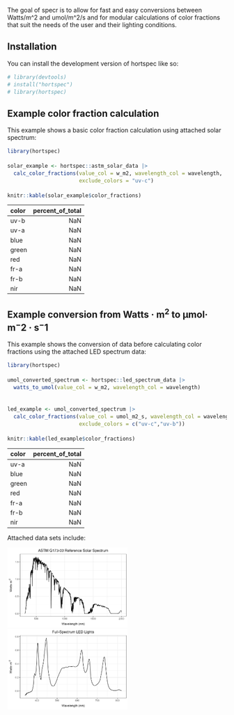 
<!-- README.md is generated from README.Rmd. Please edit that file -->

The goal of specr is to allow for fast and easy conversions between
Watts/m^2 and umol/m^2/s and for modular calculations of color fractions
that suit the needs of the user and their lighting conditions.

## Installation

You can install the development version of hortspec like so:

``` r
# library(devtools)
# install("hortspec")
# library(hortspec)
```

## Example color fraction calculation

This example shows a basic color fraction calculation using attached
solar spectrum:

``` r
library(hortspec)

solar_example <- hortspec::astm_solar_data |>
  calc_color_fractions(value_col = w_m2, wavelength_col = wavelength,
                       exclude_colors = "uv-c")

knitr::kable(solar_example$color_fractions)
```

| color | percent_of_total |
|:------|-----------------:|
| uv-b  |              NaN |
| uv-a  |              NaN |
| blue  |              NaN |
| green |              NaN |
| red   |              NaN |
| fr-a  |              NaN |
| fr-b  |              NaN |
| nir   |              NaN |

## Example conversion from Watts · m$^2$ to µmol· m$^-2$ · s$^-1$

This example shows the conversion of data before calculating color
fractions using the attached LED spectrum data:

``` r
library(hortspec)

umol_converted_spectrum <- hortspec::led_spectrum_data |>
  watts_to_umol(value_col = w_m2, wavelength_col = wavelength)


led_example <- umol_converted_spectrum |>
  calc_color_fractions(value_col = umol_m2_s, wavelength_col = wavelength,
                       exclude_colors = c("uv-c","uv-b"))

knitr::kable(led_example$color_fractions)
```

| color | percent_of_total |
|:------|-----------------:|
| uv-a  |              NaN |
| blue  |              NaN |
| green |              NaN |
| red   |              NaN |
| fr-a  |              NaN |
| fr-b  |              NaN |
| nir   |              NaN |

Attached data sets include:

<img src="man/figures/README-solar.png" width="55%" height="35%" />

<img src="man/figures/README-led.png" width="55%" height="35%" />
